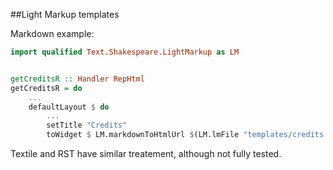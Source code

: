 ##Light Markup templates

Markdown example:

```haskell
import qualified Text.Shakespeare.LightMarkup as LM


getCreditsR :: Handler RepHtml
getCreditsR = do
    ...
    defaultLayout $ do
        ...
        setTitle "Credits"
        toWidget $ LM.markdownToHtmlUrl $(LM.lmFile "templates/credits.markdown")
```

Textile and RST have similar treatement, although not fully tested.
